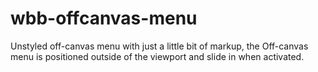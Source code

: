 # wbb-offcanvas-menu
 Unstyled off-canvas menu with just a little bit of markup, the Off-canvas menu is positioned outside of the viewport and slide in when activated. 
